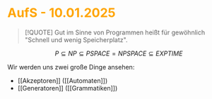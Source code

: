 # <font color = "orange">AufS - 10.01.2025</font>
>[!QUOTE] Gut im Sinne von Programmen heißt für gewöhnlich "Schnell und wenig Speicherplatz".

$$
P\subseteq NP \subseteq PSPACE = NPSPACE \subseteq EXPTIME
$$

Wir werden uns zwei große Dinge ansehen:
- [[Akzeptoren]] ([[Automaten]])
- [[Generatoren]] ([[Grammatiken]])
